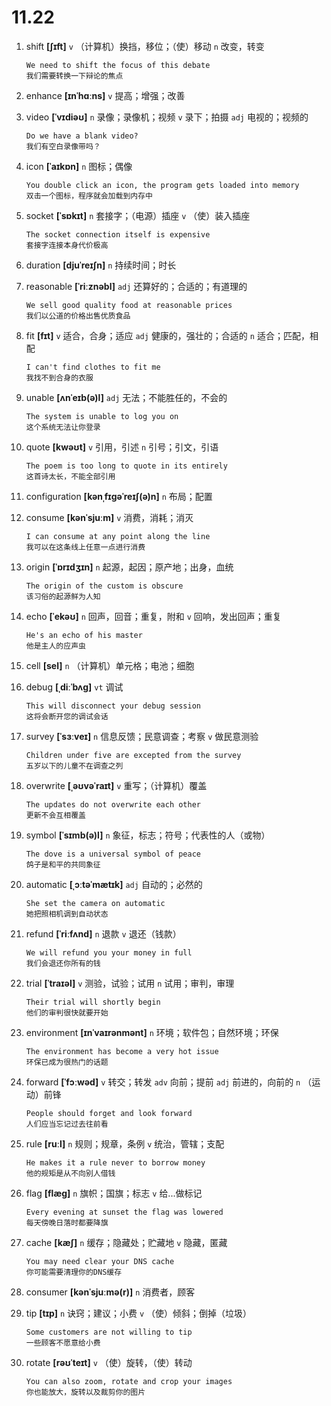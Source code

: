 # 11.22

1. shift **[ʃɪft]** `v` （计算机）换挡，移位；（使）移动 `n` 改变，转变

   ```
   We need to shift the focus of this debate
   我们需要转换一下辩论的焦点
   ```

2. enhance **[ɪnˈhɑːns]** `v` 提高；增强；改善

3. video **[ˈvɪdiəʊ]** `n` 录像；录像机；视频 `v` 录下；拍摄 `adj` 电视的；视频的

   ```
   Do we have a blank video?
   我们有空白录像带吗？
   ```

4. icon **[ˈaɪkɒn]** `n` 图标；偶像

   ```
   You double click an icon, the program gets loaded into memory
   双击一个图标，程序就会加载到内存中
   ```

5. socket **[ˈsɒkɪt]** `n` 套接字；（电源）插座 `v` （使）装入插座

   ```
   The socket connection itself is expensive
   套接字连接本身代价极高
   ```

6. duration **[djuˈreɪʃn]** `n` 持续时间；时长

7. reasonable **[ˈriːznəbl]** `adj` 还算好的；合适的；有道理的

   ```
   We sell good quality food at reasonable prices
   我们以公道的价格出售优质食品
   ```

8. fit **[fɪt]** `v` 适合，合身；适应 `adj` 健康的，强壮的；合适的 `n` 适合；匹配，相配

   ```
   I can't find clothes to fit me
   我找不到合身的衣服
   ```

9. unable **[ʌnˈeɪb(ə)l]** `adj` 无法；不能胜任的，不会的

   ```
   The system is unable to log you on
   这个系统无法让你登录
   ```

10. quote **[kwəʊt]** `v` 引用，引述 `n` 引号；引文，引语

    ```
    The poem is too long to quote in its entirely
    这首诗太长，不能全部引用
    ```

11. configuration **[kənˌfɪɡəˈreɪʃ(ə)n]** `n` 布局；配置

12. consume **[kənˈsjuːm]** `v` 消费，消耗；消灭

    ```
    I can consume at any point along the line
    我可以在这条线上任意一点进行消费
    ```

13. origin **[ˈɒrɪdʒɪn]** `n` 起源，起因；原产地；出身，血统

    ```
    The origin of the custom is obscure
    该习俗的起源鲜为人知
    ```

14. echo **[ˈekəʊ]** `n` 回声，回音；重复，附和 `v` 回响，发出回声；重复

    ```
    He's an echo of his master
    他是主人的应声虫
    ```

15. cell **[sel]** `n` （计算机）单元格；电池；细胞

16. debug **[ˌdiːˈbʌɡ]** `vt` 调试

    ```
    This will disconnect your debug session
    这将会断开您的调试会话
    ```

17. survey **[ˈsɜːveɪ]** `n` 信息反馈；民意调查；考察 `v` 做民意测验

    ```
    Children under five are excepted from the survey
    五岁以下的儿童不在调查之列
    ```

18. overwrite **[ˌəʊvəˈraɪt]** `v` 重写；（计算机）覆盖

    ```
    The updates do not overwrite each other
    更新不会互相覆盖
    ```

19. symbol **[ˈsɪmb(ə)l]** `n` 象征，标志；符号；代表性的人（或物）

    ```
    The dove is a universal symbol of peace
    鸽子是和平的共同象征
    ```

20. automatic **[ˌɔːtəˈmætɪk]** `adj` 自动的；必然的

    ```
    She set the camera on automatic
    她把照相机调到自动状态
    ```

21. refund **[ˈriːfʌnd]** `n` 退款 `v` 退还（钱款）

    ```
    We will refund you your money in full
    我们会退还你所有的钱
    ```

22. trial **[ˈtraɪəl]** `v` 测验，试验；试用 `n` 试用；审判，审理

    ```
    Their trial will shortly begin
    他们的审判很快就要开始
    ```

23. environment **[ɪnˈvaɪrənmənt]** `n` 环境；软件包；自然环境；环保

    ```
    The environment has become a very hot issue
    环保已成为很热门的话题
    ```

24. forward **[ˈfɔːwəd]** `v` 转交；转发 `adv` 向前；提前 `adj` 前进的，向前的 `n` （运动）前锋

    ```
    People should forget and look forward
    人们应当忘记过去往前看
    ```

25. rule **[ruːl]** `n` 规则；规章，条例 `v` 统治，管辖；支配

    ```
    He makes it a rule never to borrow money
    他的规矩是从不向别人借钱
    ```

26. flag **[flæɡ]** `n` 旗帜；国旗；标志 `v` 给...做标记

    ```
    Every evening at sunset the flag was lowered
    每天傍晚日落时都要降旗
    ```

27. cache **[kæʃ]** `n` 缓存；隐藏处；贮藏地 `v` 隐藏，匿藏

    ```
    You may need clear your DNS cache
    你可能需要清理你的DNS缓存
    ```

28. consumer **[kənˈsjuːmə(r)]** `n` 消费者，顾客

29. tip **[tɪp]** `n` 诀窍；建议；小费 `v` （使）倾斜；倒掉（垃圾）

    ```
    Some customers are not willing to tip
    一些顾客不愿意给小费
    ```

30. rotate **[rəʊˈteɪt]** `v` （使）旋转，（使）转动
    ```
    You can also zoom, rotate and crop your images
    你也能放大，旋转以及裁剪你的图片
    ```
